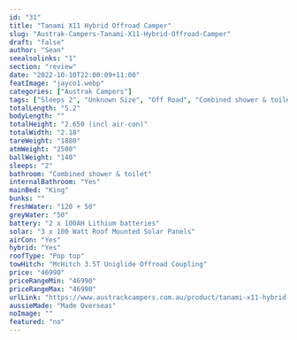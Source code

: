 ```yaml
---
id: "31"
title: "Tanami X11 Hybrid Offroad Camper"
slug: "Austrak-Campers-Tanami-X11-Hybrid-Offroad-Camper"
draft: "false"
author: "Sean"
seealsolinks: "1"
section: "review"
date: "2022-10-10T22:00:09+11:00"
featImage: "jayco1.webp"
categories: ["Austrak Campers"]
tags: ["Sleeps 2", "Unknown Size", "Off Road", "Combined shower & toilet", "Pop top", "Under 50k"]
totalLength: "5.2"
bodyLength: ""
totalHeight: "2.650 (incl air-con)"
totalWidth: "2.18"
tareWeight: "1880"
atmWeight: "2500"
ballWeight: "140"
sleeps: "2"
bathroom: "Combined shower & toilet"
internalBathroom: "Yes"
mainBed: "King"
bunks: ""
freshWater: "120 + 50"
greyWater: "50"
battery: "2 x 100AH Lithium batteries"
solar: "3 x 100 Watt Roof Mounted Solar Panels"
airCon: "Yes"
hybrid: "Yes"
roofType: "Pop top"
towHitch: "McHitch 3.5T Uniglide Offroad Coupling"
price: "46990"
priceRangeMin: "46990"
priceRangeMax: "46990"
urlLink: "https://www.austrackcampers.com.au/product/tanami-x11-hybrid-offroad-camper/"
aussieMade: "Made Overseas"
noImage: ""
featured: "no"
---
```

